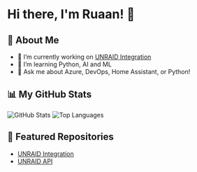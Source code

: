 # Hi there, I'm Ruaan! 👋

## 🚀 About Me
- 🔭 I’m currently working on [UNRAID Integration](https://github.com/domalab/ha-unraid)
- 🌱 I’m learning Python, AI and ML
- 💬 Ask me about Azure, DevOps, Home Assistant, or Python!

## 📊 My GitHub Stats
![GitHub Stats](https://github-readme-stats.vercel.app/api?username=domalab&show_icons=true&theme=radical)
![Top Languages](https://github-readme-stats.vercel.app/api/top-langs/?username=domalab&layout=compact&theme=radical)

## 🌟 Featured Repositories
- [UNRAID Integration](https://github.com/domalab/ha-unraid)
- [UNRAID API](https://github.com/domalab/unraid-api)


